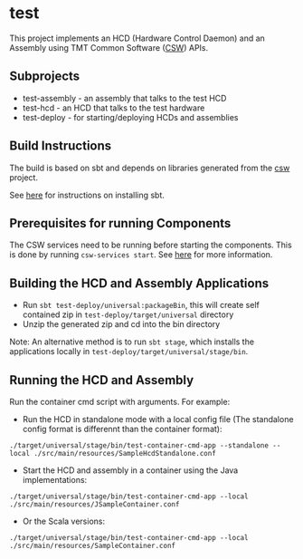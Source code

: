 # test

This project implements an HCD (Hardware Control Daemon) and an Assembly using 
TMT Common Software ([CSW](https://github.com/tmtsoftware/csw)) APIs. 

## Subprojects

* test-assembly - an assembly that talks to the test HCD
* test-hcd - an HCD that talks to the test hardware
* test-deploy - for starting/deploying HCDs and assemblies

## Build Instructions

The build is based on sbt and depends on libraries generated from the 
[csw](https://github.com/tmtsoftware/csw) project.

See [here](https://www.scala-sbt.org/1.0/docs/Setup.html) for instructions on installing sbt.

## Prerequisites for running Components

The CSW services need to be running before starting the components. 
This is done by running `csw-services start`.
See [here](https://tmtsoftware.github.io/csw/3.0.1/apps/cswservices.html) for more information.

## Building the HCD and Assembly Applications

 - Run `sbt test-deploy/universal:packageBin`, this will create self contained zip in `test-deploy/target/universal` directory
 - Unzip the generated zip and cd into the bin directory

Note: An alternative method is to run `sbt stage`, which installs the applications locally in `test-deploy/target/universal/stage/bin`.

## Running the HCD and Assembly

Run the container cmd script with arguments. For example:

* Run the HCD in standalone mode with a local config file (The standalone config format is differennt than the container format):

```
./target/universal/stage/bin/test-container-cmd-app --standalone --local ./src/main/resources/SampleHcdStandalone.conf
```

* Start the HCD and assembly in a container using the Java implementations:

```
./target/universal/stage/bin/test-container-cmd-app --local ./src/main/resources/JSampleContainer.conf
```

* Or the Scala versions:

```
./target/universal/stage/bin/test-container-cmd-app --local ./src/main/resources/SampleContainer.conf
```

